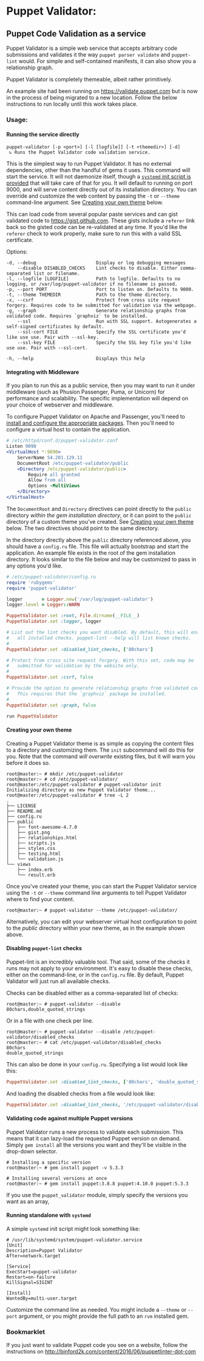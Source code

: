 # Puppet Validator:
## Puppet Code Validation as a service

Puppet Validator is a simple web service that accepts arbitrary code submissions
and validates it the way `puppet parser validate` and `puppet-lint` would. For
simple and self-contained manifests, it can also show you a relationship graph.

Puppet Validator is completely themeable, albeit rather primitively.

An example site had been running on https://validate.puppet.com but is now in the process of being migrated to a new location.
Follow the below instructions to run locally until this work takes place.

### Usage:

#### Running the service directly

    puppet-validator [-p <port>] [-l [logfile]] [-t <themedir>] [-d]
     ↳ Runs the Puppet Validator code validation service.

This is the simplest way to run Puppet Validator. It has no external dependencies, other
than the handful of gems it uses. This command will start the service. It will
not daemonize itself, though a [`systemd` init script is provided](#running-standalone-with-systemd)
that will take care of that for you. It will default to running on port 9000,
and will serve content directly out of its installation directory. You can
override and customize the web content by passing the `-t` or `--theme`
command-line argument. See [Creating your own theme](#creating-your-own-theme) below.

This can load code from several popular paste services and can gist validated
code to https://gist.github.com. These gists include a `referer` link back so
the gisted code can be re-validated at any time. If you'd like the `referer`
check to work properly, make sure to run this with a valid SSL certificate.

Options:

    -d, --debug                      Display or log debugging messages
        --disable DISABLED_CHECKS    Lint checks to disable. Either comma-separated list or filename.
    -l, --logfile [LOGFILE]          Path to logfile. Defaults to no logging, or /var/log/puppet-validator if no filename is passed.
    -p, --port PORT                  Port to listen on. Defaults to 9000.
    -t, --theme THEMEDIR             Path to the theme directory.
    -x, --csrf                       Protect from cross site request forgery. Requires code to be submitted for validation via the webpage.
    -g, --graph                      Generate relationship graphs from validated code. Requires `graphviz` to be installed.
        --ssl                        Run with SSL support. Autogenerates a self-signed certificates by default.
        --ssl-cert FILE              Specify the SSL certificate you'd like use use. Pair with --ssl-key.
        --ssl-key FILE               Specify the SSL key file you'd like use use. Pair with --ssl-cert.

    -h, --help                       Displays this help


#### Integrating with Middleware

If you plan to run this as a public service, then you may want to run it under
middleware (such as Phusion Passenger, Puma, or Unicorn) for performance and
scalability. The specific implementation will depend on your choice of webserver
and middleware.

To configure Puppet Validator on Apache and Passenger, you'll need to
<a href="https://www.phusionpassenger.com/library/install/apache/install/oss/el7/">
install and configure the appropriate packages</a>. Then you'll need to configure
a virtual host to contain the application.

``` Apache
# /etc/httpd/conf.d/puppet-validator.conf
Listen 9090
<VirtualHost *:9090>
    ServerName 54.201.129.11
    DocumentRoot /etc/puppet-validator/public
    <Directory /etc/puppet-validator/public>
        Require all granted
        Allow from all
        Options -MultiViews
    </Directory>
</VirtualHost>
```

The `DocumentRoot` and `Directory` directives can point directly to the `public`
directory *within the gem installation directory*, or it can point to the `public`
directory of a custom theme you've created. See
[Creating your own theme](#creating-your-own-theme) below. The two directives
should point to the same directory.

In the directory directly above the `public` directory referenced above, you
should have a `config.ru` file. This file will actually bootstrap and start the
application. An example file exists in the root of the gem installation directory.
It looks similar to the file below and may be customized to pass in any options
you'd like.

``` Ruby
# /etc/puppet-validator/config.ru
require 'rubygems'
require 'puppet-validator'

logger       = Logger.new('/var/log/puppet-validator')
logger.level = Logger::WARN

PuppetValidator.set :root, File.dirname(__FILE__)
PuppetValidator.set :logger, logger

# List out the lint checks you want disabled. By default, this will enable
#   all installed checks. puppet-lint --help will list known checks.
#
PuppetValidator.set :disabled_lint_checks, ['80chars']

# Protect from cross site request forgery. With this set, code may be
#   submitted for validation by the website only.
#
PuppetValidator.set :csrf, false

# Provide the option to generate relationship graphs from validated code.
#   This requires that the `graphviz` package be installed.
#
PuppetValidator.set :graph, false

run PuppetValidator
```

#### Creating your own theme

Creating a Puppet Validator theme is as simple as copying the content files to a directory
and customizing them. The `init` subcommand will do this for you. Note that the
command *will overwrite* existing files, but it will warn you before it does so.

    root@master:~ # mkdir /etc/puppet-validator
    root@master:~ # cd /etc/puppet-validator/
    root@master:/etc/puppet-validator # puppet-validator init
    Initializing directory as new Puppet Validator theme...
    root@master:/etc/puppet-validator # tree -L 2
    .
    ├── LICENSE
    ├── README.md
    ├── config.ru
    ├── public
    │   ├── font-awesome-4.7.0
    │   ├── gist.png
    │   ├── relationships.html
    │   ├── scripts.js
    │   ├── styles.css
    │   ├── testing.html
    │   └── validation.js
    └── views
        ├── index.erb
        └── result.erb

Once you've created your theme, you can start the Puppet Validator service using the `-t`
or `--theme` command line arguments to tell Puppet Validator where to find your content.

    root@master:~ # puppet-validator --theme /etc/puppet-validator/

Alternatively, you can edit your webserver virtual host configuration to point
to the *public* directory within your new theme, as in the example shown above.

#### Disabling `puppet-lint` checks

Puppet-lint is an incredibly valuable tool. That said, some of the checks it runs
may not apply to your environment. It's easy to disable these checks, either on
the command-line, or in the `config.ru` file. By default, Puppet Validator will just run
all available checks.

Checks can be disabled either as a comma-separated list of checks:

    root@master:~ # puppet-validator --disable 80chars,double_quoted_strings

Or in a file with one check per line.

    root@master:~ # puppet-validator --disable /etc/puppet-validator/disabled_checks
    root@master:~ # cat /etc/puppet-validator/disabled_checks
    80chars
    double_quoted_strings

This can also be done in your `config.ru`. Specifying a list would look like this:

``` Ruby
PuppetValidator.set :disabled_lint_checks, ['80chars', 'double_quoted_strings']

```

And loading the disabled checks from a file would look like:

``` Ruby
PuppetValidator.set :disabled_lint_checks, '/etc/puppet-validator/disabled_checks'

```

#### Validating code against multiple Puppet versions

Puppet Validator runs a new process to validate each submission. This means that
it can lazy-load the requested Puppet version on demand. Simply `gem install` all
the versions you want and they'll be visible in the drop-down selector.

    # Installing a specific version
    root@master:~ # gem install puppet -v 5.3.3

    # Installing several versions at once
    root@master:~ # gem install puppet:3.8.8 puppet:4.10.0 puppet:5.3.3

If you use the `puppet_validator` module, simply specify the versions you want
as an array,

#### Running standalone with `systemd`

A simple `systemd` init script might look something like:

    # /usr/lib/systemd/system/puppet-validator.service
    [Unit]
    Description=Puppet Validator
    After=network.target

    [Service]
    ExecStart=puppet-validator
    Restart=on-failure
    KillSignal=SIGINT

    [Install]
    WantedBy=multi-user.target

Customize the command line as needed. You might include a `--theme` or `--port`
argument, or you might provide the full path to an `rvm` installed gem.

### Bookmarklet

If you just want to validate Puppet code you see on a website, follow the
instructions on http://binford2k.com/content/2016/06/puppetlinter-dot-com

